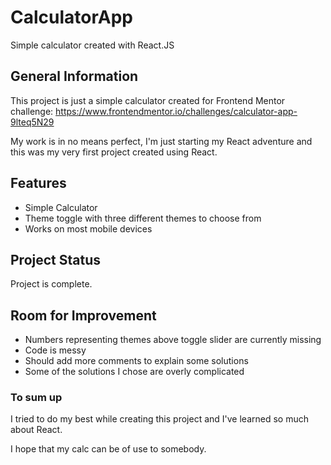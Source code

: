 # CalculatorApp

Simple calculator created with React.JS

## General Information

This project is just a simple calculator created for Frontend Mentor challenge: 
https://www.frontendmentor.io/challenges/calculator-app-9lteq5N29

My work is in no means perfect, I'm just starting my React adventure and this was my very first project created using React.

## Features

- Simple Calculator
- Theme toggle with three different themes to choose from
- Works on most mobile devices

## Project Status

Project is complete.

## Room for Improvement

- Numbers representing themes above toggle slider are currently missing
- Code is messy 
- Should add more comments to explain some solutions
- Some of the solutions I chose are overly complicated

### To sum up

I tried to do my best while creating this project and I've learned so much about React. 

I hope that my calc can be of use to somebody.
